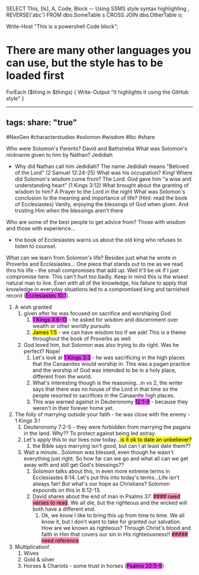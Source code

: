 SELECT This, [Is], A, Code, Block -- Using SSMS style syntax highlighting
    , REVERSE('abc')
FROM dbo.SomeTable s
    CROSS JOIN dbo.OtherTable o;

Write-Host "This is a powershell Code block";

# There are many other languages you can use, but the style has to be loaded first

ForEach ($thing in $things) {
    Write-Output "It highlights it using the GitHub style"
}

---
tags: 
share: "true"
---
#NexGen #characterstudies #solomon #wisdom #lbc #share 




Who were Solomon's Parents? David and Bathsheba
What was Solomon's nickname given to him by Nathan? Jedidiah
- Why did Nathan call him Jedidiah? The name Jedidiah means "Beloved of the Lord" (2 Samuel 12:24-25)
What was his occupation? King!
Where did Solomon's wisdom come from? The Lord. God gave him "a wise and understanding heart" (1 Kings 3:12)
What brought about the granting of wisdom to him? A Prayer to the Lord in the night
What was Solomon's conclusion to the meaning and importance of life? (Hint: read the book of Ecclesiastes) Vanity, enjoying the blessings of God when given. And trusting Him when the blessings aren't there

Who are some of the best people to get advice from? Those with wisdom and those with experience...
- the book of Ecclesiastes warns us about the old king who refuses to listen to counsel. 

What can we learn from Solomon's life? Besides just what he wrote in Proverbs and Ecclesiastes...
One piece that stands out to me as we read thru his life - the small compromises that add up. Well it'll be ok if I just compromise here. This can't hurt too badly. Keep in mind this is the wisest natural man to live. Even with all of the knowledge, his failure to apply that knowledge in everyday situations led to a compromised king and tarnished record (<mark style="background: #E100FFBA;">Ecclesiastes 10:1</mark>).

1. A wish granted
	1. given after he was focused on sacrifice and worshiping God
		1. <mark style="background: #E100FFBA;">1 Kings 3:6-13</mark> - he asked for wisdom and discernment over wealth or other worldly pursuits
		2. <mark style="background: #FBFF00E0;">James 1:5</mark> - we can have wisdom too if we ask! This is a theme throughout the book of Proverbs as well
	2. God loved him, but Solomon was also trying to do right. Was he perfect? Nope!
		1. Let's look at <mark style="background: #E100FFBA;">1 Kings 3:3</mark> - he was sacrificing in the high places that the Canaanites would worship in. This was a pagan practice and the worship of God was intended to be in a holy place, different from the world.
		2. What's interesting though is the reasoning...in vs 2, the writer says that there was no house of the Lord in that time so the people resorted to sacrifices in the Canaanite high places.
		3. This was warned against in Deuteronomy <mark style="background: #E100FFBA;">12:1-9</mark> - because they weren't in their forever home yet.
2. The folly of marrying outside your faith - he was close with the enemy - 1 Kings 3:!
	1. Deuteronomy 7:2-5 - they were forbidden from marrying the pagans in the land. Why?? To protect against being led astray.
	2. Let's apply this to our lives now today...<mark style="background: #FBFF00E0;">is it ok to date an unbeliever?</mark> 
		1. the Bible says marrying isn't good, but can I at least date them??
	3. Wait a minute...Solomon was blessed, even though he wasn't everything just right. So how far can we go and what all can we get away with and still get God's blessings?? 
		1. Solomon talks about this, in even more extreme terms in Ecclesiastes 8:14. Let's put this into today's terms...Life isn't always fair! But what's our hope as Christians? Solomon expounds on this in 8:12-13. 
		2. David shares about the end of man in Psalms 37: <mark style="background: #FF5582A6;">#### need verses to read</mark>. We all die, but the righteous and the wicked will both have a different end. 
			1. Ok, we know I like to bring this up from time to time. We all know it, but I don't want to take for granted our salvation. How are we known as righteous? Through Christ's blood and faith in Him that covers our sin in His righteousness!! <mark style="background: #FF5582A6;">##### need reference</mark>
3. Multiplication!
	1. Wives
	2. Gold & silver
	3. Horses & Chariots - some trust in horses (<mark style="background: #E100FFBA;">Psalms 20:5-9</mark>)

